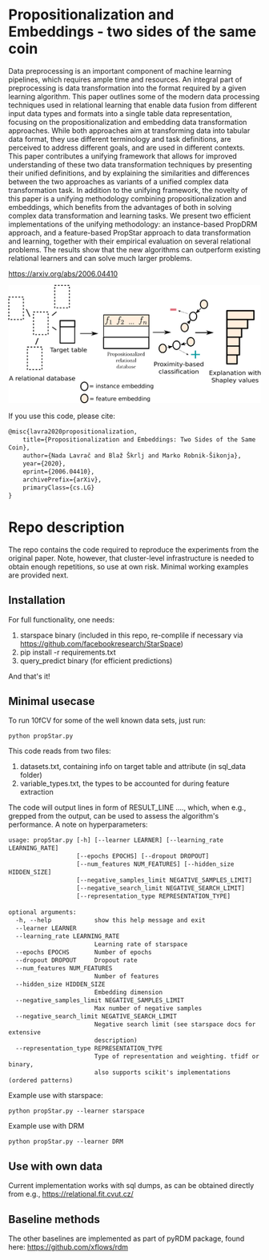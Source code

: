 # Propositionalization and Embeddings - two sides of the same coin
Data preprocessing is an important component of machine learning pipelines, which requires ample time and resources. An integral part of preprocessing is data transformation into the format required by a given learning algorithm. This paper outlines some of the modern data processing techniques used in relational learning that enable data fusion from different input data types and formats into a single table data representation, focusing on the propositionalization and embedding data transformation approaches. While both approaches aim at transforming data into tabular data format, they use different terminology and task definitions, are perceived to address different goals, and are used in different contexts. This paper contributes a unifying framework that allows for improved understanding of these two data transformation techniques by presenting their unified definitions, and by explaining the similarities and differences between the two approaches as variants of a unified complex data transformation task. In addition to the unifying framework, the novelty of this paper is a unifying methodology combining propositionalization and embeddings, which benefits from the advantages of both in solving complex data transformation and learning tasks. We present two efficient implementations of the unifying methodology: an instance-based PropDRM approach, and a feature-based PropStar approach to data transformation and learning, together with their empirical evaluation on several relational problems. The results show that the new algorithms can outperform existing relational learners and can solve much larger problems.

https://arxiv.org/abs/2006.04410

![PropStar](images/propembedscheme.png)

If you use this code, please cite:

```
@misc{lavra2020propositionalization,
    title={Propositionalization and Embeddings: Two Sides of the Same Coin},
    author={Nada Lavrač and Blaž Škrlj and Marko Robnik-Šikonja},
    year={2020},
    eprint={2006.04410},
    archivePrefix={arXiv},
    primaryClass={cs.LG}
}
```

# Repo description
The repo contains the code required to reproduce the experiments from the original paper. Note, however, that cluster-level infrastructure is needed to obtain enough repetitions, so use at own risk. Minimal working examples are provided next.

## Installation
For full functionality, one needs:
1. starspace binary (included in this repo, re-complile if necessary via https://github.com/facebookresearch/StarSpace)
2. pip install -r requirements.txt
3. query_predict binary (for efficient predictions)

And that's it!
## Minimal usecase
To run 10fCV for some of the well known data sets, just run:

```
python propStar.py
```

This code reads from two files:
1. datasets.txt, containing info on target table and attribute (in sql_data folder)
2. variable_types.txt, the types to be accounted for during feature extraction

The code will output lines in form of RESULT_LINE ...., which, when e.g., grepped from the output, can be used to assess the algorithm's performance. A note on hyperparameters:


```
usage: propStar.py [-h] [--learner LEARNER] [--learning_rate LEARNING_RATE]
                   [--epochs EPOCHS] [--dropout DROPOUT]
                   [--num_features NUM_FEATURES] [--hidden_size HIDDEN_SIZE]
                   [--negative_samples_limit NEGATIVE_SAMPLES_LIMIT]
                   [--negative_search_limit NEGATIVE_SEARCH_LIMIT]
                   [--representation_type REPRESENTATION_TYPE]

optional arguments:
  -h, --help            show this help message and exit
  --learner LEARNER
  --learning_rate LEARNING_RATE
                        Learning rate of starspace
  --epochs EPOCHS       Number of epochs
  --dropout DROPOUT     Dropout rate
  --num_features NUM_FEATURES
                        Number of features
  --hidden_size HIDDEN_SIZE
                        Embedding dimension
  --negative_samples_limit NEGATIVE_SAMPLES_LIMIT
                        Max number of negative samples
  --negative_search_limit NEGATIVE_SEARCH_LIMIT
                        Negative search limit (see starspace docs for extensive
                        description)
  --representation_type REPRESENTATION_TYPE
                        Type of representation and weighting. tfidf or binary,
                        also supports scikit's implementations (ordered patterns)

```

Example use with starspace:
```
python propStar.py --learner starspace
```
Example use with DRM
```
python propStar.py --learner DRM
```

## Use with own data
Current implementation works with sql dumps, as can be obtained directly from e.g., https://relational.fit.cvut.cz/

## Baseline methods
The other baselines are implemented as part of pyRDM package, found here:
https://github.com/xflows/rdm
